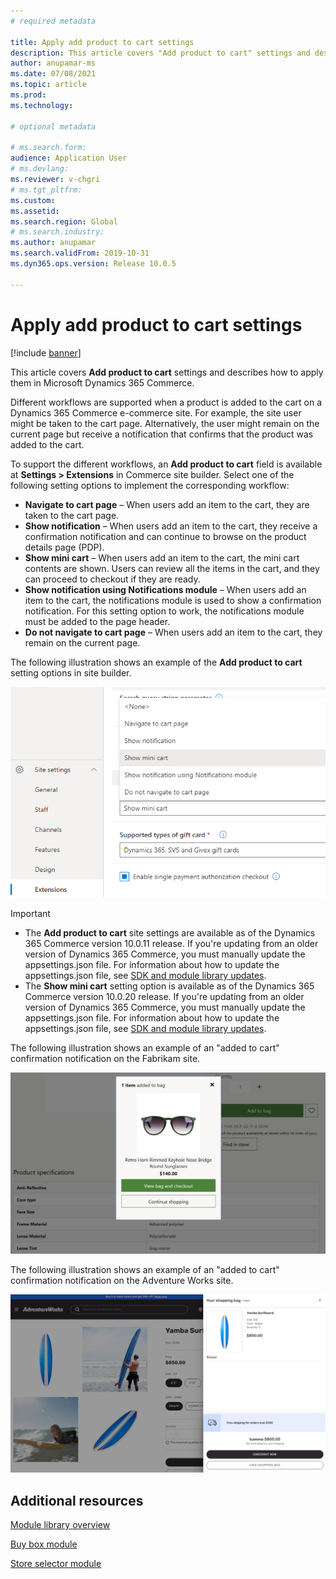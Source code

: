 ```yaml
---
# required metadata

title: Apply add product to cart settings
description: This article covers "Add product to cart" settings and describes how to apply them in Microsoft Dynamics 365 Commerce.
author: anupamar-ms
ms.date: 07/08/2021
ms.topic: article
ms.prod: 
ms.technology: 

# optional metadata

# ms.search.form: 
audience: Application User
# ms.devlang: 
ms.reviewer: v-chgri
# ms.tgt_pltfrm: 
ms.custom: 
ms.assetid: 
ms.search.region: Global
# ms.search.industry: 
ms.author: anupamar
ms.search.validFrom: 2019-10-31
ms.dyn365.ops.version: Release 10.0.5

---
```


# Apply add product to cart settings

[!include [banner](includes/banner.md)]

This article covers **Add product to cart** settings and describes how to apply them in Microsoft Dynamics 365 Commerce.

Different workflows are supported when a product is added to the cart on a Dynamics 365 Commerce e-commerce site. For example, the site user might be taken to the cart page. Alternatively, the user might remain on the current page but receive a notification that confirms that the product was added to the cart.

To support the different workflows, an **Add product to cart** field is available at **Settings \> Extensions** in Commerce site builder. Select one of the following setting options to implement the corresponding workflow:

- **Navigate to cart page** – When users add an item to the cart, they are taken to the cart page.
- **Show notification** – When users add an item to the cart, they receive a confirmation notification and can continue to browse on the product details page (PDP).
- **Show mini cart** – When users add an item to the cart, the mini cart contents are shown. Users can review all the items in the cart, and they can proceed to checkout if they are ready.
- **Show notification using Notifications module** – When users add an item to the cart, the notifications module is used to show a confirmation notification. For this setting option to work, the notifications module must be added to the page header.
- **Do not navigate to cart page** – When users add an item to the cart, they remain on the current page.

The following illustration shows an example of the **Add product to cart** setting options in site builder.

![Example of Add product to cart setting options in site builder](./media/AW_sitesettings.PNG)

> [!IMPORTANT]
> - The **Add product to cart** site settings are available as of the Dynamics 365 Commerce version 10.0.11 release. If you're updating from an older version of Dynamics 365 Commerce, you must manually update the appsettings.json file. For information about how to update the appsettings.json file, see [SDK and module library updates](e-commerce-extensibility/sdk-updates.md#update-the-appsettingsjson-file).
> - The **Show mini cart** setting option is available as of the Dynamics 365 Commerce version 10.0.20 release. If you're updating from an older version of Dynamics 365 Commerce, you must manually update the appsettings.json file. For information about how to update the appsettings.json file, see [SDK and module library updates](e-commerce-extensibility/sdk-updates.md#update-the-appsettingsjson-file).

The following illustration shows an example of an "added to cart" confirmation notification on the Fabrikam site.

![Example of an "added to cart" confirmation notification on the Fabrikam site](./media/ecommerce-addtocart-notifications.PNG)

The following illustration shows an example of an "added to cart" confirmation notification on the Adventure Works site.

![Example of an "added to cart" confirmation notification on the Adventure Works site](./media/AW_minicart.PNG)

## Additional resources

[Module library overview](starter-kit-overview.md)

[Buy box module](add-buy-box.md)

[Store selector module](store-selector.md)
